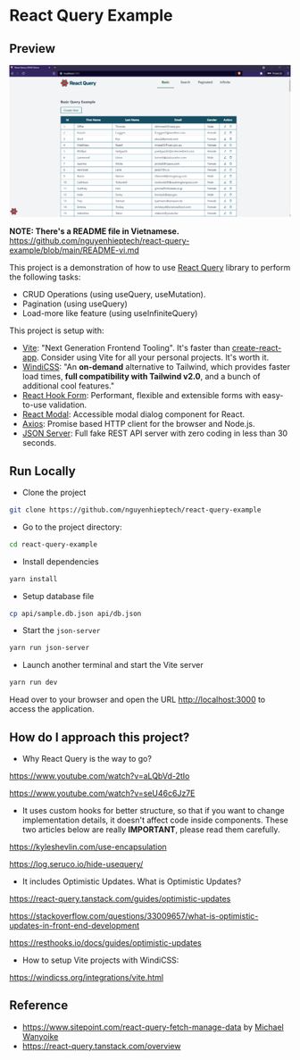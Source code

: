 # React Query Example

## Preview

![Site Preview](./src/preview.PNG)

**NOTE: There's a README file in Vietnamese.**
https://github.com/nguyenhieptech/react-query-example/blob/main/README-vi.md

This project is a demonstration of how to use [React Query](https://react-query.tanstack.com) library to perform the following tasks:

- CRUD Operations (using useQuery, useMutation).
- Pagination (using useQuery)
- Load-more like feature (using useInfiniteQuery)

This project is setup with:

- [Vite](https://vitejs.dev/): "Next Generation Frontend Tooling". It's faster than [create-react-app](https://create-react-app.dev/). Consider using Vite for all your personal projects. It's worth it.
- [WindiCSS](https://windicss.org/guide/): "An **on-demand** alternative to Tailwind, which provides faster load times, **full compatibility with Tailwind v2.0**, and a bunch of additional cool features."
- [React Hook Form](https://react-hook-form.com/): Performant, flexible and extensible forms with easy-to-use validation.
- [React Modal](http://reactcommunity.org/react-modal/): Accessible modal dialog component for React.
- [Axios](https://github.com/axios/axios): Promise based HTTP client for the browser and Node.js.
- [JSON Server](https://github.com/typicode/json-server): Full fake REST API server with zero coding in less than 30 seconds.

## Run Locally

- Clone the project

```bash
git clone https://github.com/nguyenhieptech/react-query-example
```

- Go to the project directory:

```bash
cd react-query-example
```

- Install dependencies

```bash
yarn install
```

- Setup database file

```bash
cp api/sample.db.json api/db.json
```

- Start the `json-server`

```bash
yarn run json-server
```

- Launch another terminal and start the Vite server

```bash
yarn run dev
```

Head over to your browser and open the URL <http://localhost:3000> to access the application.

## How do I approach this project?

- Why React Query is the way to go?

https://www.youtube.com/watch?v=aLQbVd-2tIo

https://www.youtube.com/watch?v=seU46c6Jz7E

- It uses custom hooks for better structure, so that if you want to change implementation details, it doesn't affect code inside components. These two articles below are really **IMPORTANT**, please read them carefully.

https://kyleshevlin.com/use-encapsulation

https://log.seruco.io/hide-usequery/

- It includes Optimistic Updates. What is Optimistic Updates?

https://react-query.tanstack.com/guides/optimistic-updates

https://stackoverflow.com/questions/33009657/what-is-optimistic-updates-in-front-end-development

https://resthooks.io/docs/guides/optimistic-updates

- How to setup Vite projects with WindiCSS:

https://windicss.org/integrations/vite.html

## Reference

- https://www.sitepoint.com/react-query-fetch-manage-data by [Michael Wanyoike](https://twitter.com/myxsys)
- https://react-query.tanstack.com/overview
